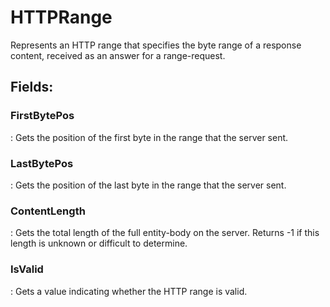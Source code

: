 # HTTPRange

Represents an HTTP range that specifies the byte range of a response content, received as an answer for a range-request. 

## **Fields**:
### **FirstBytePos**
: Gets the position of the first byte in the range that the server sent. 
### **LastBytePos**
: Gets the position of the last byte in the range that the server sent. 
### **ContentLength**
: Gets the total length of the full entity-body on the server. Returns -1 if this length is unknown or difficult to determine. 
### **IsValid**
: Gets a value indicating whether the HTTP range is valid. 